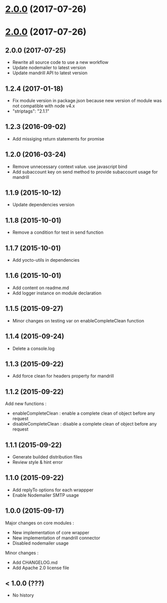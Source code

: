 <a name="2.0.0"></a>
# [2.0.0](https://github.com/yoctore/yocto-mailer/compare/v1.2.4...v2.0.0) (2017-07-26)



<a name="2.0.0"></a>
# [2.0.0](https://github.com/yoctore/yocto-mailer/compare/v1.2.4...v2.0.0) (2017-07-26)



## 2.0.0 (2017-07-25)

- Rewrite all source code to use a new workflow
- Update nodemailer to latest version
- Update mandrill API to latest version

## 1.2.4 (2017-01-18)
-  Fix module version in package.json because new version of module was not compatible with node v4.x
  - "striptags": "2.1.1"

## 1.2.3 (2016-09-02)
-  Add missiging return statements for promise

## 1.2.0 (2016-03-24)

- Remove unnecessary context value. use javascript bind
- Add subaccount key on send method to provide subaccount usage for mandrill

## 1.1.9 (2015-10-12)

- Update dependencies version

## 1.1.8 (2015-10-01)

- Remove a condition for test in send function

## 1.1.7 (2015-10-01)

- Add yocto-utils in dependencies

## 1.1.6 (2015-10-01)

- Add content on readme.md
- Add logger instance on module declaration

## 1.1.5 (2015-09-27)

- Minor changes on testing var on enableCompleteClean function

## 1.1.4 (2015-09-24)

- Delete a console.log

## 1.1.3 (2015-09-22)

- Add force clean for headers property for mandrill

## 1.1.2 (2015-09-22)

Add new functions :

- enableCompleteClean : enable a complete clean of object before any request
- disableCompleteClean : disable a complete clean of object before any request

## 1.1.1 (2015-09-22)

- Generate builded distribution files
- Review style & hint error

## 1.1.0 (2015-09-22)

- Add replyTo options for each wrappper
- Enable Nodemailer SMTP usage

## 1.0.0 (2015-09-17)

Major changes on core modules :

- New implementation of core wrapper
- New implementation of mandrill connector
- Disabled nodemailer usage

Minor changes :

- Add CHANGELOG.md
- Add Apache 2.0 license file

## < 1.0.0 (???)

- No history

